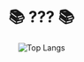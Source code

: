 <div align=center>

# 📚 ??? 📚

<div align=center>
  
  ![Top Langs](https://github-readme-stats.vercel.app/api/top-langs/?username=crtevent&layout=compact&theme=rose)
  
</div>

<!--
**crtEvent/crtEvent** is a ✨ _special_ ✨ repository because its `README.md` (this file) appears on your GitHub profile.

Here are some ideas to get you started:

- 🔭 I’m currently working on ...
- 🌱 I’m currently learning ...
- 👯 I’m looking to collaborate on ...
- 🤔 I’m looking for help with ...
- 💬 Ask me about ...
- 📫 How to reach me: ...
- 😄 Pronouns: ...
- ⚡ Fun fact: ...

![Top Langs](https://github-readme-stats.vercel.app/api/top-langs/?username=crtevent&layout=compact&theme=radical)

-->
